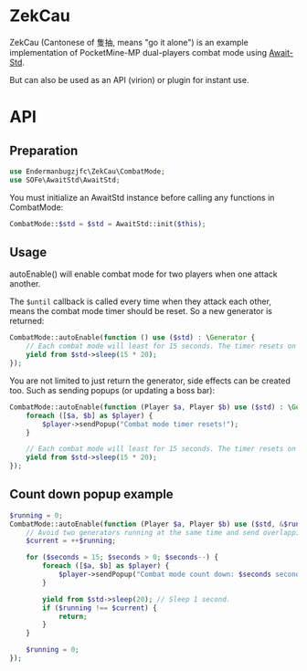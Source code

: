 # ZekCau
ZekCau (Cantonese of 隻抽, means "go it alone") is an example implementation of PocketMine-MP dual-players combat mode using [Await-Std](https://github.com/SOF3/await-std).

But can also be used as an API (virion) or plugin for instant use.
# API
## Preparation
```php
use Endermanbugzjfc\ZekCau\CombatMode;
use SOFe\AwaitStd\AwaitStd;
```
You must initialize an AwaitStd instance before calling any functions in CombatMode:
```php
CombatMode::$std = $std = AwaitStd::init($this);
```
## Usage
autoEnable() will enable combat mode for two players when one attack another.

The `$until` callback is called every time when they attack each other, means the combat mode timer should be reset. So a new generator is returned:
```php
CombatMode::autoEnable(function () use ($std) : \Generator {
	// Each combat mode will least for 15 seconds. The timer resets on damage.
	yield from $std->sleep(15 * 20);
});
```
You are not limited to just return the generator, side effects can be created too. Such as sending popups (or updating a boss bar):
```php
CombatMode::autoEnable(function (Player $a, Player $b) use ($std) : \Generator {
	foreach ([$a, $b] as $player) {
		$player->sendPopup("Combat mode timer resets!");
	}

	// Each combat mode will least for 15 seconds. The timer resets on damage.
	yield from $std->sleep(15 * 20);
});		
```
## Count down popup example
```php
$running = 0;
CombatMode::autoEnable(function (Player $a, Player $b) use ($std, &$running) : \Generator {
	// Avoid two generators running at the same time and send overlapping popups.
	$current = ++$running;

	for ($seconds = 15; $seconds > 0; $seconds--) {
		foreach ([$a, $b] as $player) {
			$player->sendPopup("Combat mode count down: $seconds seconds.");
		}

		yield from $std->sleep(20); // Sleep 1 second.
		if ($running !== $current) {
			return;
		}
	}

	$running = 0;
});
```